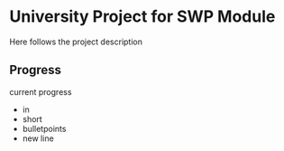 # University Project for SWP Module

Here follows the project description

## Progress

current progress

* in
* short
* bulletpoints
* new line

